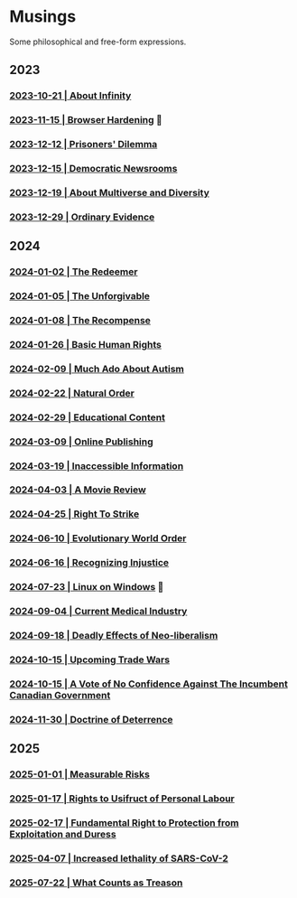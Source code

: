 # Musings

Some philosophical and free-form expressions.

## 2023

### [2023-10-21 | About Infinity](https://github.com/my-realm/musings/blob/main/about-infinity.md)

### [2023-11-15 | Browser Hardening](https://github.com/my-realm/musings/blob/main/browser-hardening.md) :high_brightness:

### [2023-12-12 | Prisoners' Dilemma](https://github.com/my-realm/musings/blob/main/prisoners-dilemma.md)

### [2023-12-15 | Democratic Newsrooms](https://github.com/my-realm/musings/blob/main/democratic-newsrooms.md)

### [2023-12-19 | About Multiverse and Diversity](https://github.com/my-realm/musings/blob/main/about-multiverse-and-diversity.md)

### [2023-12-29 | Ordinary Evidence](https://github.com/my-realm/musings/blob/main/ordinary-evidence.md)


## 2024

### [2024-01-02 | The Redeemer](https://github.com/my-realm/musings/blob/main/the-redeemer.md)

### [2024-01-05 | The Unforgivable](https://github.com/my-realm/musings/blob/main/the-unforgivable.md)

### [2024-01-08 | The Recompense](https://github.com/my-realm/musings/blob/main/the-recompense.md)

### [2024-01-26 | Basic Human Rights](https://github.com/my-realm/musings/blob/main/basic-human-rights.md)

### [2024-02-09 | Much Ado About Autism](https://github.com/my-realm/musings/blob/main/much-ado-about-autism.md)

### [2024-02-22 | Natural Order](https://github.com/my-realm/musings/blob/main/natural-order.md)

### [2024-02-29 | Educational Content](https://github.com/my-realm/musings/blob/main/educational-content.md)

### [2024-03-09 | Online Publishing](https://github.com/my-realm/musings/blob/main/online-publishing.md)

### [2024-03-19 | Inaccessible Information](https://github.com/my-realm/musings/blob/main/inaccessible-information.md)

### [2024-04-03 | A Movie Review](https://github.com/my-realm/musings/blob/main/a-movie-review.md)

### [2024-04-25 | Right To Strike](https://github.com/my-realm/musings/blob/main/right-to-strike.md)

### [2024-06-10 | Evolutionary World Order](https://github.com/my-realm/musings/blob/main/evolutionary-world-order.md)

### [2024-06-16 | Recognizing Injustice](https://github.com/my-realm/musings/blob/main/recognizing-injustice.md)

### [2024-07-23 | Linux on Windows](https://github.com/my-realm/musings/blob/main/linux-on-windows.md) :high_brightness: 

### [2024-09-04 | Current Medical Industry](https://github.com/my-realm/musings/blob/main/current-medical-industry.md#foundational-faults-and-flaws-within-corporate-policies-of-medical-and-healthcare-providers-in-india)

### [2024-09-18 | Deadly Effects of Neo-liberalism](https://github.com/my-realm/musings/blob/main/deadly-effects-of-neoliberalism.md)

### [2024-10-15 | Upcoming Trade Wars](https://github.com/my-realm/musings/blob/main/upcoming-trade-wars.md)

### [2024-10-15 | A Vote of No Confidence Against The Incumbent Canadian Government ](https://github.com/my-realm/musings/blob/main/a-vote-of-no-confidence-against-the-incumbent-canadian-government.md)

### [2024-11-30 | Doctrine of Deterrence](https://github.com/my-realm/musings/blob/main/doctrine-of-deterrence.md)

## 2025

### [2025-01-01 | Measurable Risks](https://github.com/my-realm/musings/blob/main/measurable-risks.md)

### [2025-01-17 | Rights to Usifruct of Personal Labour](https://github.com/my-realm/musings/blob/main/rights-to-usifruct-of-perosnal-labour.md)

### [2025-02-17 | Fundamental Right to Protection from Exploitation and Duress](https://github.com/my-realm/musings/blob/main/fundamental-right-to-protection-from-exploitation-and-duress.md)

### [2025-04-07 | Increased lethality of SARS-CoV-2](https://github.com/my-realm/musings/blob/main/increased-lethality-of-sars-cov-2.md)  

### [2025-07-22 | What Counts as Treason](https://github.com/my-realm/musings/blob/main/what_counts_as_treason.md)   

